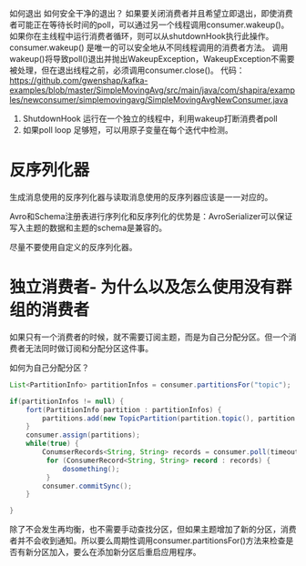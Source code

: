如何退出
如何安全干净的退出？
如果要关闭消费者并且希望立即退出，即使消费者可能正在等待长时间的poll，可以通过另一个线程调用consumer.wakeup()。如果你在主线程中运行消费者循环，则可以从shutdownHook执行此操作。
consumer.wakeup() 是唯一的可以安全地从不同线程调用的消费者方法。
调用wakeup()将导致poll()退出并抛出WakeupException，WakeupException不需要被处理，但在退出线程之前，必须调用consumer.close()。
代码：
https://github.com/gwenshap/kafka-examples/blob/master/SimpleMovingAvg/src/main/java/com/shapira/examples/newconsumer/simplemovingavg/SimpleMovingAvgNewConsumer.java

1. ShutdownHook 运行在一个独立的线程中，利用wakeup打断消费者poll
2. 如果poll loop 足够短，可以用原子变量在每个迭代中检测。

# 反序列化器

生成消息使用的反序列化器与读取消息使用的反序列器应该是一一对应的。

Avro和Schema注册表进行序列化和反序列化的优势是：AvroSerializer可以保证写入主题的数据和主题的schema是兼容的。

尽量不要使用自定义的反序列化器。

# 独立消费者- 为什么以及怎么使用没有群组的消费者

如果只有一个消费者的时候，就不需要订阅主题，而是为自己分配分区。但一个消费者无法同时做订阅和分配分区这件事。

如何为自己分配分区？

```java
List<PartitionInfo> partitionInfos = consumer.partitionsFor("topic");

if(partitionInfos != null) {
    fort(PartitionInfo partition : partitionInfos) {
    	partitions.add(new TopicPartition(partition.topic(), partition.partition()));
    }
	consumer.assign(partitions);
	while(true) {
        ConumserRecords<String, String> records = consumer.poll(timeout);
         for (ConsumerRecord<String, String> record : records) {
             dosomething();
         }
        consumer.commitSync();
    }

}
```

除了不会发生再均衡，也不需要手动查找分区，但如果主题增加了新的分区，消费者并不会收到通知。所以要么周期性调用consumer.partitionsFor()方法来检查是否有新分区加入，要么在添加新分区后重启应用程序。
